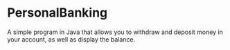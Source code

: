 # PersonalBanking
A simple program in Java that allows you to withdraw and deposit money in your account, as well as display the balance.
